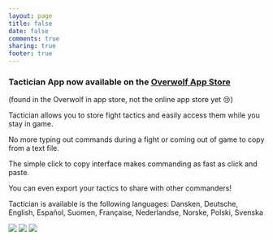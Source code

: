 ```yaml
---
layout: page
title: false
date: false
comments: true
sharing: true
footer: true
---
```

### Tactician App now available on the [Overwolf App Store](http://www.overwolf.com/)


(found in the Overwolf in app store, not the online app store yet :cry:)

Tactician allows you to store fight tactics and easily access them while you stay in game.
  
No more typing out commands during a fight or coming out of game to copy from a text file.
  
The simple click to copy interface makes commanding as fast as click and paste.
  
You can even export your tactics to share with other commanders!
  
Tactician is available is the following languages: Dansken, Deutsche, English, Español, Suomen, Française, Nederlandse, Norske, Polski, Svenska

![](/images/Screenshot1.jpg)
![](/images/Screenshot2.jpg)
![](/images/Screenshot3.jpg)